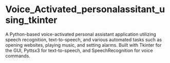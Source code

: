 # Voice_Activated_personalassitant_using_tkinter
A Python-based voice-activated personal assistant application utilizing speech recognition, text-to-speech, and various automated tasks such as opening websites, playing music, and setting alarms. Built with Tkinter for the GUI, Pyttsx3 for text-to-speech, and SpeechRecognition for voice commands.
